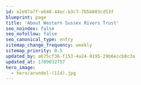 ```yaml
---
id: e2e07a7f-e648-44ec-b3c7-7b5b003cd53f
blueprint: page
title: 'About Western Sussex Rivers Trust'
seo_noindex: false
seo_nofollow: false
seo_canonical_type: entry
sitemap_change_frequency: weekly
sitemap_priority: 0.5
updated_by: a675cf36-f153-4a24-9195-29b6eccb8c3a
updated_at: 1709032757
hero_image:
  - hero/arundel-(114).jpg
---
```

